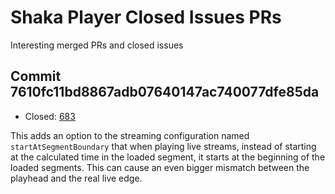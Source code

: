 # Shaka Player Closed Issues PRs

Interesting merged PRs and closed issues

## Commit 7610fc11bd8867adb07640147ac740077dfe85da

- Closed: [683](https://github.com/google/shaka-player/issues/683)

This adds an option to the streaming configuration named `startAtSegmentBoundary` that when playing live streams, instead of starting at the calculated time in the loaded segment, it starts at the beginning of the loaded segments. This can cause an even bigger mismatch between the playhead and the real live edge.
